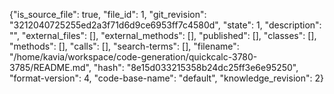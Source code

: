{"is_source_file": true, "file_id": 1, "git_revision": "3212040725255ed2a3f71d6d9ce6953ff7c4580d", "state": 1, "description": "", "external_files": [], "external_methods": [], "published": [], "classes": [], "methods": [], "calls": [], "search-terms": [], "filename": "/home/kavia/workspace/code-generation/quickcalc-3780-3785/README.md", "hash": "8e15d033215358b24dc25ff3e6e95250", "format-version": 4, "code-base-name": "default", "knowledge_revision": 2}